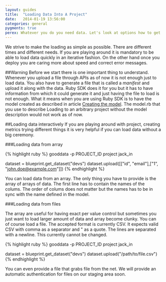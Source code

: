 ```yaml
---
layout: guides
title:  "Loading Data Into A Project"
date:   2014-01-19 13:56:00
categories: general
pygments: true
perex: Whatever you do you need data. Let's look at options how to get them into the project.
---
```


We strive to make the loading as simple as possible. There are different times and different needs. If you are playing around it is mandatory to be able to load data quickly in an iterative fashion. On the other hand once you deploy you are caring more about speed and correct error messages.

##Warning
Before we start there is one important thing to understand. Whenever you upload a file through APIs as of now it is not enough just to load data. You also have to generate a file that is called a *manifest* and upload it along with the data. Ruby SDK does it for you but it has to have information from which it could generate it and just having the file to load is not enough. What it means when you are using Ruby SDK is to have the model created as described in article [Creating the model](tutorial/tutorial-part-2-model). The model.rb that you use to describe Loading to an arbitrary project without the model description would not work as of now.

##Loading data interactively
If you are playing around with project, creating metrics trying different things it is very helpful if you can load data without a big ceremony.

###Loading data from array

{% highlight ruby %}
gooddata -p PROJECT_ID project jack_in

dataset = blueprint.get_dataset("devs")
dataset.upload([["id", "email"],["1", "john.doe@example.com"]])
{% endhighlight %}

You can load data from an array. The only thing you have to provide is the array of arrays of data. The first line has to contain the names of the colums. The order of colums does not matter but the names has to be in sync with the name defined in the model.

###Loading data from files

The array are useful for having exact per value control but sometimes you just want to load larger amount of data and array become clunky. You can of course load a file. The accepted format is currently CSV. It expects valid CSV with comma as a separator and " as a quote. The lines are separated with a newline. This currently cannot be changed.

{% highlight ruby %}
gooddata -p PROJECT_ID project jack_in

dataset = blueprint.get_dataset("devs")
dataset.upload("/path/to/file.csv")
{% endhighlight %}

You can even provide a file that grabs file from the net. We will provide an automatic authentication for files on our staging area soon.